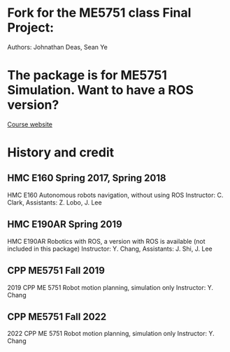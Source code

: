 # Fork for the ME5751 class Final Project:
Authors: Johnathan Deas, Sean Ye

# The package is for ME5751 Simulation. Want to have a ROS version? 
[Course website](https://sites.google.com/view/cppme5751/home)

# History and credit
## HMC E160 Spring 2017, Spring 2018

HMC E160 Autonomous robots navigation, without using ROS
Instructor: C. Clark, Assistants: Z. Lobo, J. Lee

## HMC E190AR Spring 2019
HMC E190AR Robotics with ROS, a version with ROS is available (not included in this package)
Instructor: Y. Chang, Assistants: J. Shi, J. Lee

## CPP ME5751 Fall 2019
2019 CPP ME 5751 Robot motion planning, simulation only
Instructor: Y. Chang

## CPP ME5751 Fall 2022
2022 CPP ME 5751 Robot motion planning, simulation only
Instructor: Y. Chang